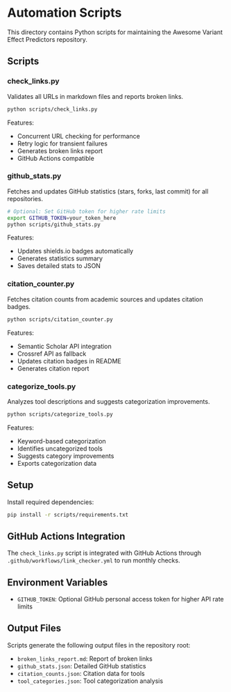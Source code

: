 # Automation Scripts

This directory contains Python scripts for maintaining the Awesome Variant Effect Predictors repository.

## Scripts

### check_links.py
Validates all URLs in markdown files and reports broken links.

```bash
python scripts/check_links.py
```

Features:
- Concurrent URL checking for performance
- Retry logic for transient failures
- Generates broken links report
- GitHub Actions compatible

### github_stats.py
Fetches and updates GitHub statistics (stars, forks, last commit) for all repositories.

```bash
# Optional: Set GitHub token for higher rate limits
export GITHUB_TOKEN=your_token_here
python scripts/github_stats.py
```

Features:
- Updates shields.io badges automatically
- Generates statistics summary
- Saves detailed stats to JSON

### citation_counter.py
Fetches citation counts from academic sources and updates citation badges.

```bash
python scripts/citation_counter.py
```

Features:
- Semantic Scholar API integration
- Crossref API as fallback
- Updates citation badges in README
- Generates citation report

### categorize_tools.py
Analyzes tool descriptions and suggests categorization improvements.

```bash
python scripts/categorize_tools.py
```

Features:
- Keyword-based categorization
- Identifies uncategorized tools
- Suggests category improvements
- Exports categorization data

## Setup

Install required dependencies:

```bash
pip install -r scripts/requirements.txt
```

## GitHub Actions Integration

The `check_links.py` script is integrated with GitHub Actions through `.github/workflows/link_checker.yml` to run monthly checks.

## Environment Variables

- `GITHUB_TOKEN`: Optional GitHub personal access token for higher API rate limits

## Output Files

Scripts generate the following output files in the repository root:
- `broken_links_report.md`: Report of broken links
- `github_stats.json`: Detailed GitHub statistics
- `citation_counts.json`: Citation data for tools
- `tool_categories.json`: Tool categorization analysis